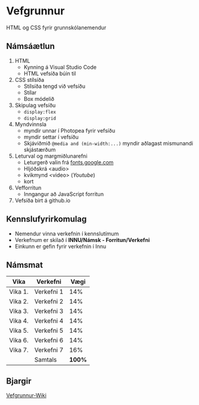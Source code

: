 # Vefgrunnur
HTML og CSS fyrir grunnskólanemendur

## Námsáætlun

1. HTML 
   * Kynning á Visual Studio Code 
   * HTML vefsíða búin til
2. CSS stílsíða
   * Stílsíða tengd við vefsíðu
   * Stílar 
   * Box módelið
3. Skipulag vefsíðu 
   * ```display:flex```
   * ```display:grid``` 
4. Myndvinnsla
   * myndir unnar í Photopea fyrir vefsíðu 
   * myndir settar í vefsíðu
   * Skjáviðmið ```@media and (min-width:...)```  myndir aðlagast mismunandi skjástærðum
5. Leturval og margmiðlunarefni
   * Leturgerð valin frá [fonts.google.com](https://fonts.google.com/)
   * Hljóðskrá &lt;audio&gt; 
   * kvikmynd &lt;video&gt; (_Youtube_)
   * kort
6. Vefforritun
   * Inngangur að JavaScript forritun
7. Vefsíða birt á github.io

## Kennslufyrirkomulag

* Nemendur vinna verkefnin í kennslutímum
* Verkefnum er skilað í **INNU/Námsk - Forritun/Verkefni**
* Einkunn er gefin fyrir verkefnin í Innu

## Námsmat

|Vika | Verkefni | Vægi |
| ------ |  ------ | ------ |
|Vika 1.| Verkefni 1 | 14% |
|Vika 2.| Verkefni 2 | 14% |
|Vika 3.| Verkefni 3 | 14% |
|Vika 4.| Verkefni 4 | 14% |
|Vika 5.| Verkefni 5 | 14% |
|Vika 6.| Verkefni 6 | 14% |
|Vika 7.| Verkefni 7 | 16% |
| | Samtals | **100%** |

## Bjargir
[Vefgrunnur-Wiki](https://github.com/GJG/Vefgrunnur/wiki)

